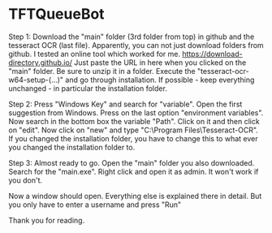 # TFTQueueBot

Step 1:
Download the "main" folder (3rd folder from top) in github and the tesseract OCR (last file).
Apparently, you can not just download folders from github. I tested an online tool which worked for me. 
https://download-directory.github.io/
Just paste the URL in here when you clicked on the "main" folder. Be sure to unzip it in a folder.
Execute the "tesseract-ocr-w64-setup-(...)" and go through installation. If possible - keep everything unchanged - in particular the installation folder.

Step 2:
Press "Windows Key" and search for "variable". Open the first suggestion from Windows. Press on the last option "environment variables".
Now search in the bottom box the variable "Path". Click on it and then click on "edit". Now click on "new" and type "C:\Program Files\Tesseract-OCR".
If you changed the installation folder, you have to change this to what ever you changed the installation folder to.

Step 3:
Almost ready to go. Open the "main" folder you also downloaded. Search for the "main.exe". Right click and open it as admin. It won't work if you don't. 

Now a window should open. Everything else is explained there in detail. But you only have to enter a username and press "Run"

Thank you for reading.
